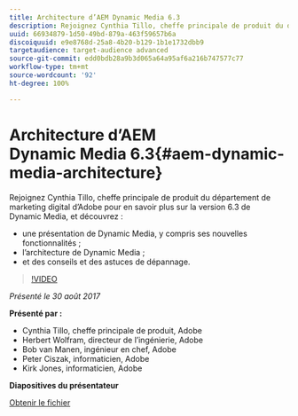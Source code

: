 ```yaml
---
title: Architecture d’AEM Dynamic Media 6.3
description: Rejoignez Cynthia Tillo, cheffe principale de produit du département de marketing digital d’Adobe pour en savoir plus sur la version 6.3 de Dynamic Media.
uuid: 66934879-1d50-49bd-879a-463f59657b6a
discoiquuid: e9e8768d-25a8-4b20-b129-1b1e1732dbb9
targetaudience: target-audience advanced
source-git-commit: edd0bdb28a9b3d065a64a95af6a216b747577c77
workflow-type: tm+mt
source-wordcount: '92'
ht-degree: 100%

---
```


# Architecture d’AEM Dynamic Media 6.3{#aem-dynamic-media-architecture}

Rejoignez Cynthia Tillo, cheffe principale de produit du département de marketing digital d’Adobe pour en savoir plus sur la version 6.3 de Dynamic Media, et découvrez :

* une présentation de Dynamic Media, y compris ses nouvelles fonctionnalités ;
* l’architecture de Dynamic Media ;
* et des conseils et des astuces de dépannage.

>[!VIDEO](https://video.tv.adobe.com/v/19570/?quality=9)

*Présenté le 30 août 2017*

**Présenté par :**

* Cynthia Tillo, cheffe principale de produit, Adobe
* Herbert Wolfram, directeur de l’ingénierie, Adobe
* Bob van Manen, ingénieur en chef, Adobe
* Peter Ciszak, informaticien, Adobe
* Kirk Jones, informaticien, Adobe

**Diapositives du présentateur**

[Obtenir le fichier](assets/dynamicmedia83017.pdf)
<!--
[Get back to the Overview](https://helpx.adobe.com/experience-manager/kt/eseminars/gems/aem-index.html)
-->
